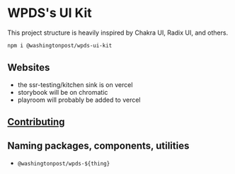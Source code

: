 # WPDS's UI Kit

This project structure is heavily inspired by Chakra UI, Radix UI, and others.

```bash
npm i @washingtonpost/wpds-ui-kit
```

## Websites

-   the ssr-testing/kitchen sink is on vercel
-   storybook will be on chromatic
-   playroom will probably be added to vercel

## [Contributing](docs/CONTRIBUTING.md)

## Naming packages, components, utilities

-   `@washingtonpost/wpds-${thing}`
